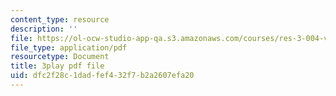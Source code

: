 ```yaml
---
content_type: resource
description: ''
file: https://ol-ocw-studio-app-qa.s3.amazonaws.com/courses/res-3-004-visualizing-materials-science-fall-2017/dfc2f28c1dadfef432f7b2a2607efa20_vGyHgaXnAMA.pdf
file_type: application/pdf
resourcetype: Document
title: 3play pdf file
uid: dfc2f28c-1dad-fef4-32f7-b2a2607efa20
---
```

